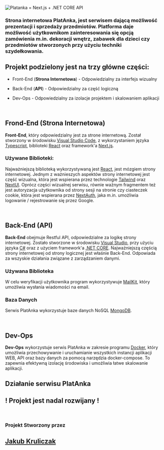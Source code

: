 ![Platanka = Next.js + .NET CORE API](https://cdn.discordapp.com/attachments/429588515022569472/1169010197688234014/platankaBannerGITHUB.png?ex=6553d896&is=65416396&hm=fc6d32108c43d649a31d74021487603d6308c7864b2fd79b4387e56739778e02&)

<h3>
<p>Strona internetowa PlatAnka, jest serwisem dającą możliwość prezentacji i sprzedaży przedmiotów. Platforma daje możliwość użytkownikom zainteresowania się opcją zamówienia m.in. dekoracji wnętrz, zabawek dla dzieci czy przedmiotów stworzonych przy użyciu 
techniki szydełkowania.</p>
</h3>

## Projekt podzielony jest na trzy główne części:

- Front-End (**Strona Internetowa**) - Odpowiedzialny za interfejs wizualny

- Back-End (**API**) - Odpowiedzialny za część logiczną

- Dev-Ops - Odpowiedzialny za izolacje projektem i skalowaniem aplikacji

<br>

## Frond-End (Strona Internetowa)

**Front-End**, który odpowiedzialny jest za strone internetową. Został stworzony w środowisku [Visual Studio Code](https://code.visualstudio.com/), z wykorzystaniem języka [Typescript](https://www.typescriptlang.org/), biblioteki [React](https://react.dev/) oraz framework'a [Next.js](https://nextjs.org/).

### Używane Biblioteki:

Najważniejszą biblioteką wykorzystywaną jest [React](https://react.dev/), jest mózgiem strony internetowej.
Jednym z ważnieszych aspektów strony internetowej jest część wizualna, która jest wspierana przez technologie [Tailwind](https://tailwindcss.com/) oraz [NextUI](https://nextui.org/). Oprócz części wizualnej serwisu, równie ważnym fragmentem też jest autoryzacja użytkownika od strony sesji na stronie czy ciasteczek cookie, która jest wspierana przez [NextAuth](https://next-auth.js.org/), jaka m.in. umożliwia logowanie / rejestrowanie się przez Google.

<br>

## Back-End (API)

**Back-End** obejmuje Restful API, odpowiedzialne za logikę strony internetowej. Zostało stworzone w środowisku [Visual Studio](https://visualstudio.microsoft.com/pl/), przy użyciu języka
[C#](https://learn.microsoft.com/pl-pl/dotnet/csharp/) oraz z użyciem framework'a [.NET CORE](https://learn.microsoft.com/pl-pl/aspnet/core/introduction-to-aspnet-core).
Najważniejszą częścią strony internetowej od strony logicznej jest właśnie Back-End. Odpowiada za wszyskie działania związane z zarządzaniem danymi.

### Używana Biblioteka

W celu weryfikacji użytkownika program wykorzystywuje [MailKit](https://github.com/jstedfast/MailKit), który umożliwia wysłania wiadomości na email.

### Baza Danych

Serwis PlatAnka wykorzystuje baze danych NoSQL [MongoDB](https://www.mongodb.com/).

<br>

## Dev-Ops

**Dev-Ops** wykorzystuje serwis PlatAnka w zakresie programu [Docker](https://www.docker.com/), który umożliwia przechowywanie i uruchamianie wszystkich instancji aplikacji WEB, API oraz bazy danych za pomocą narzędzia docker-compose. To zapewnia efektywną izolację środowiska i umożliwia łatwe skalowanie aplikacji.

## Działanie serwisu PlatAnka

## ! Projekt jest nadal rozwijany !

<br>

### Projekt Stworzony przez

## [Jakub Kruliczak](https://github.com/MstrJ)
